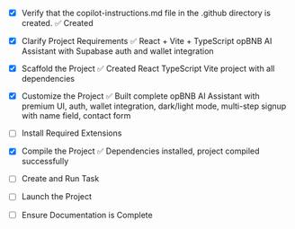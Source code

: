 - [x] Verify that the copilot-instructions.md file in the .github directory is created. ✅ Created

- [x] Clarify Project Requirements ✅ React + Vite + TypeScript opBNB AI Assistant with Supabase auth and wallet integration

- [x] Scaffold the Project ✅ Created React TypeScript Vite project with all dependencies

- [x] Customize the Project ✅ Built complete opBNB AI Assistant with premium UI, auth, wallet integration, dark/light mode, multi-step signup with name field, contact form

- [ ] Install Required Extensions
	
- [x] Compile the Project ✅ Dependencies installed, project compiled successfully
	
- [ ] Create and Run Task
	
- [ ] Launch the Project
	
- [ ] Ensure Documentation is Complete
